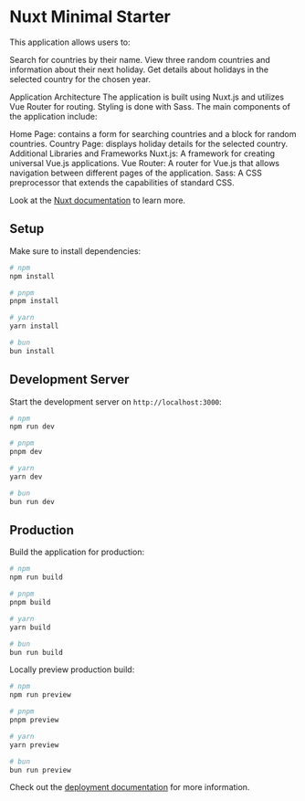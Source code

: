 # Nuxt Minimal Starter
This application allows users to:

Search for countries by their name.
View three random countries and information about their next holiday.
Get details about holidays in the selected country for the chosen year.

Application Architecture
The application is built using Nuxt.js and utilizes Vue Router for routing. Styling is done with Sass. The main components of the application include:

Home Page: contains a form for searching countries and a block for random countries.
Country Page: displays holiday details for the selected country.
Additional Libraries and Frameworks
Nuxt.js: A framework for creating universal Vue.js applications.
Vue Router: A router for Vue.js that allows navigation between different pages of the application.
Sass: A CSS preprocessor that extends the capabilities of standard CSS.


Look at the [Nuxt documentation](https://nuxt.com/docs/getting-started/introduction) to learn more.

## Setup

Make sure to install dependencies:

```bash
# npm
npm install

# pnpm
pnpm install

# yarn
yarn install

# bun
bun install
```

## Development Server

Start the development server on `http://localhost:3000`:

```bash
# npm
npm run dev

# pnpm
pnpm dev

# yarn
yarn dev

# bun
bun run dev
```

## Production

Build the application for production:

```bash
# npm
npm run build

# pnpm
pnpm build

# yarn
yarn build

# bun
bun run build
```

Locally preview production build:

```bash
# npm
npm run preview

# pnpm
pnpm preview

# yarn
yarn preview

# bun
bun run preview
```

Check out the [deployment documentation](https://nuxt.com/docs/getting-started/deployment) for more information.
